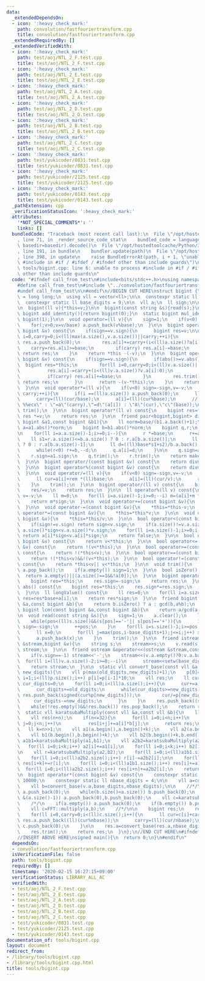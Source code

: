 ```yaml
---
data:
  _extendedDependsOn:
  - icon: ':heavy_check_mark:'
    path: convolution/fastfouriertransform.cpp
    title: convolution/fastfouriertransform.cpp
  _extendedRequiredBy: []
  _extendedVerifiedWith:
  - icon: ':heavy_check_mark:'
    path: test/aoj/NTL_2_F.test.cpp
    title: test/aoj/NTL_2_F.test.cpp
  - icon: ':heavy_check_mark:'
    path: test/aoj/NTL_2_E.test.cpp
    title: test/aoj/NTL_2_E.test.cpp
  - icon: ':heavy_check_mark:'
    path: test/aoj/NTL_2_A.test.cpp
    title: test/aoj/NTL_2_A.test.cpp
  - icon: ':heavy_check_mark:'
    path: test/aoj/NTL_2_D.test.cpp
    title: test/aoj/NTL_2_D.test.cpp
  - icon: ':heavy_check_mark:'
    path: test/aoj/NTL_2_B.test.cpp
    title: test/aoj/NTL_2_B.test.cpp
  - icon: ':heavy_check_mark:'
    path: test/aoj/NTL_2_C.test.cpp
    title: test/aoj/NTL_2_C.test.cpp
  - icon: ':heavy_check_mark:'
    path: test/yukicoder/0831.test.cpp
    title: test/yukicoder/0831.test.cpp
  - icon: ':heavy_check_mark:'
    path: test/yukicoder/2125.test.cpp
    title: test/yukicoder/2125.test.cpp
  - icon: ':heavy_check_mark:'
    path: test/yukicoder/0143.test.cpp
    title: test/yukicoder/0143.test.cpp
  _pathExtension: cpp
  _verificationStatusIcon: ':heavy_check_mark:'
  attributes:
    '*NOT_SPECIAL_COMMENTS*': ''
    links: []
  bundledCode: "Traceback (most recent call last):\n  File \"/opt/hostedtoolcache/Python/3.8.5/x64/lib/python3.8/site-packages/onlinejudge_verify/documentation/build.py\"\
    , line 71, in _render_source_code_stat\n    bundled_code = language.bundle(stat.path,\
    \ basedir=basedir).decode()\n  File \"/opt/hostedtoolcache/Python/3.8.5/x64/lib/python3.8/site-packages/onlinejudge_verify/languages/cplusplus.py\"\
    , line 191, in bundle\n    bundler.update(path)\n  File \"/opt/hostedtoolcache/Python/3.8.5/x64/lib/python3.8/site-packages/onlinejudge_verify/languages/cplusplus_bundle.py\"\
    , line 398, in update\n    raise BundleErrorAt(path, i + 1, \"unable to process\
    \ #include in #if / #ifdef / #ifndef other than include guards\")\nonlinejudge_verify.languages.cplusplus_bundle.BundleErrorAt:\
    \ tools/bigint.cpp: line 6: unable to process #include in #if / #ifdef / #ifndef\
    \ other than include guards\n"
  code: "#ifndef call_from_test\n#include<bits/stdc++.h>\nusing namespace std;\n\n\
    #define call_from_test\n#include \"../convolution/fastfouriertransform.cpp\"\n\
    #undef call_from_test\n\n#endif\n//BEGIN CUT HERE\nstruct bigint {\n  using ll\
    \ = long long;\n  using vll = vector<ll>;\n\n  constexpr static ll base = 1000000000;\n\
    \  constexpr static ll base_digits = 9;\n\n  vll a;\n  ll sign;\n\n  bigint():sign(1){}\n\
    \n  bigint(ll v){*this=v;}\n\n  bigint(const string &s){read(s);}\n\n  static\
    \ bigint add_identity(){return bigint(0);}\n  static bigint mul_identity(){return\
    \ bigint(1);}\n\n  void operator=(ll v){\n    sign=1;\n    if(v<0) sign=-1,v=-v;\n\
    \    for(;v>0;v=v/base) a.push_back(v%base);\n  }\n\n  bigint operator+(const\
    \ bigint &v) const{\n    if(sign==v.sign){\n      bigint res=v;\n\n      for(ll\
    \ i=0,carry=0;i<(ll)max(a.size(),v.a.size())||carry;++i){\n        if(i==(ll)res.a.size())\
    \ res.a.push_back(0);\n        res.a[i]+=carry+(i<(ll)a.size()?a[i]:0);\n    \
    \    carry=res.a[i]>=base;\n        if(carry) res.a[i]-=base;\n      }\n     \
    \ return res;\n    }\n    return *this -(-v);\n  }\n\n  bigint operator-(const\
    \ bigint &v) const{\n    if(sign==v.sign){\n      if(abs()>=v.abs()){\n      \
    \  bigint res=*this;\n        for(ll i=0,carry=0;i<(ll)v.a.size()||carry;++i){\n\
    \          res.a[i]-=carry+(i<(ll)v.a.size()?v.a[i]:0);\n          carry=res.a[i]<0;\n\
    \          if(carry) res.a[i]+=base;\n        }\n        res.trim();\n       \
    \ return res;\n      }\n      return -(v-*this);\n    }\n    return *this+(-v);\n\
    \  }\n\n  void operator*=(ll v){\n    if(v<0) sign=-sign,v=-v;\n    for(ll i=0,carry=0;i<(ll)a.size()||\
    \ carry;++i){\n      if(i ==(ll)a.size()) a.push_back(0);\n      ll cur=a[i] *(ll)v+carry;\n\
    \      carry=(ll)(cur/base);\n      a[i]=(ll)(cur%base);\n      // asm(\"divl\
    \ %%ecx\" : \"=a\"(carry),\"=d\"(a[i]) : \"A\"(cur),\"c\"(base));\n    }\n   \
    \ trim();\n  }\n\n  bigint operator*(ll v) const{\n    bigint res=*this;\n   \
    \ res *=v;\n    return res;\n  }\n\n  friend pair<bigint,bigint> divmod(const\
    \ bigint &a1,const bigint &b1){\n    ll norm=base/(b1.a.back()+1);\n    bigint\
    \ a=a1.abs()*norm;\n    bigint b=b1.abs()*norm;\n    bigint q,r;\n    q.a.resize(a.a.size());\n\
    \n    for(ll i=a.a.size()-1;i>=0;i--){\n      r *=base;\n      r+=a.a[i];\n  \
    \    ll s1=r.a.size()<=b.a.size() ? 0 : r.a[b.a.size()];\n      ll s2=r.a.size()<=b.a.size()-1\
    \ ? 0 : r.a[b.a.size()-1];\n      ll d=((ll)base*s1+s2)/b.a.back();\n      r-=b*d;\n\
    \      while(r<0) r+=b,--d;\n      q.a[i]=d;\n    }\n\n    q.sign=a1.sign*b1.sign;\n\
    \    r.sign=a1.sign;\n    q.trim();\n    r.trim();\n    return make_pair(q,r/norm);\n\
    \  }\n\n  bigint operator/(const bigint &v) const{\n    return divmod(*this,v).first;\n\
    \  }\n\n  bigint operator%(const bigint &v) const{\n    return divmod(*this,v).second;\n\
    \  }\n\n  void operator/=(ll v){\n    if(v<0) sign=-sign,v=-v;\n    for(ll i=(ll)a.size()-1,rem=0;i>=0;--i){\n\
    \      ll cur=a[i]+rem *(ll)base;\n      a[i]=(ll)(cur/v);\n      rem=(ll)(cur%v);\n\
    \    }\n    trim();\n  }\n\n  bigint operator/(ll v) const{\n    bigint res=*this;\n\
    \    res/=v;\n    return res;\n  }\n\n  ll operator%(ll v) const{\n    if(v<0)\
    \ v=-v;\n    ll m=0;\n    for(ll i=a.size()-1;i>=0;--i) m=(a[i]+m *(ll)base)%v;\n\
    \    return m*sign;\n  }\n\n  void operator+=(const bigint &v){\n    *this=*this+v;\n\
    \  }\n\n  void operator-=(const bigint &v){\n    *this=*this-v;\n  }\n\n  void\
    \ operator*=(const bigint &v){\n    *this=*this*v;\n  }\n\n  void operator/=(const\
    \ bigint &v){\n    *this=*this/v;\n  }\n\n  bool operator<(const bigint &v) const{\n\
    \    if(sign!=v.sign) return sign<v.sign;\n    if(a.size()!=v.a.size()) return\
    \ a.size()*sign<v.a.size()*v.sign;\n    for(ll i=a.size()-1;i>=0;i--)\n      if(a[i]!=v.a[i])\
    \ return a[i]*sign<v.a[i]*sign;\n    return false;\n  }\n\n  bool operator>(const\
    \ bigint &v) const{\n    return v<*this;\n  }\n\n  bool operator<=(const bigint\
    \ &v) const{\n    return !(v<*this);\n  }\n\n  bool operator>=(const bigint &v)\
    \ const{\n    return !(*this<v);\n  }\n\n  bool operator==(const bigint &v) const{\n\
    \    return !(*this<v)&&!(v<*this);\n  }\n\n  bool operator!=(const bigint &v)\
    \ const{\n    return *this<v|| v<*this;\n  }\n\n  void trim(){\n    while(!a.empty()&&!a.back())\
    \ a.pop_back();\n    if(a.empty()) sign=1;\n  }\n\n  bool isZero() const{\n  \
    \  return a.empty()||(a.size()==1&&!a[0]);\n  }\n\n  bigint operator-() const{\n\
    \    bigint res=*this;\n    res.sign=-sign;\n    return res;\n  }\n\n  bigint\
    \ abs() const{\n    bigint res=*this;\n    res.sign*=res.sign;\n    return res;\n\
    \  }\n\n  ll longValue() const{\n    ll res=0;\n    for(ll i=a.size()-1;i>=0;i--)\
    \ res=res*base+a[i];\n    return res*sign;\n  }\n\n  friend bigint gcd(const bigint\
    \ &a,const bigint &b){\n    return b.isZero() ? a : gcd(b,a%b);\n  }\n\n  friend\
    \ bigint lcm(const bigint &a,const bigint &b){\n    return a/gcd(a,b)*b;\n  }\n\
    \n  void read(const string &s){\n    sign=1;\n    a.clear();\n    ll pos=0;\n\
    \    while(pos<(ll)s.size()&&(s[pos]=='-'|| s[pos]=='+')){\n      if(s[pos]=='-')\
    \ sign=-sign;\n      ++pos;\n    }\n    for(ll i=s.size()-1;i>=pos;i-=base_digits){\n\
    \      ll x=0;\n      for(ll j=max(pos,i-base_digits+1);j<=i;j++) x=x*10+s[j]-'0';\n\
    \      a.push_back(x);\n    }\n    trim();\n  }\n\n  friend istream &operator>>(istream\
    \ &stream,bigint &v){\n    string s;\n    stream>>s;\n    v.read(s);\n    return\
    \ stream;\n  }\n\n  friend ostream &operator<<(ostream &stream,const bigint &v){\n\
    \    if(v.sign==-1) stream<<'-';\n    stream<<(v.a.empty()?0:v.a.back());\n  \
    \  for(ll i=(ll)v.a.size()-2;i>=0;--i)\n      stream<<setw(base_digits)<<setfill('0')<<v.a[i];\n\
    \    return stream;\n  }\n\n  static vll convert_base(const vll &a,ll old_digits,ll\
    \ new_digits){\n    vll p(max(old_digits,new_digits)+1);\n    p[0]=1;\n    for(ll\
    \ i=1;i<(ll)p.size();i++) p[i]=p[i-1]*10;\n    vll res;\n    ll cur=0;\n    ll\
    \ cur_digits=0;\n    for(ll i=0;i<(ll)a.size();i++){\n      cur+=a[i]*p[cur_digits];\n\
    \      cur_digits+=old_digits;\n      while(cur_digits>=new_digits){\n       \
    \ res.push_back(signed(cur%p[new_digits]));\n        cur/=p[new_digits];\n   \
    \     cur_digits-=new_digits;\n      }\n    }\n    res.push_back((signed)cur);\n\
    \    while(!res.empty()&&!res.back()) res.pop_back();\n    return res;\n  }\n\n\
    \  static vll karatsubaMultiply(const vll &a,const vll &b){\n    ll n=a.size();\n\
    \    vll res(n+n);\n    if(n<=32){\n      for(ll i=0;i<n;i++)\n        for(ll\
    \ j=0;j<n;j++)\n          res[i+j]+=a[i]*b[j];\n      return res;\n    }\n\n \
    \   ll k=n>>1;\n    vll a1(a.begin(),a.begin()+k);\n    vll a2(a.begin()+k,a.end());\n\
    \    vll b1(b.begin(),b.begin()+k);\n    vll b2(b.begin()+k,b.end());\n\n    vll\
    \ a1b1=karatsubaMultiply(a1,b1);\n    vll a2b2=karatsubaMultiply(a2,b2);\n\n \
    \   for(ll i=0;i<k;i++) a2[i]+=a1[i];\n    for(ll i=0;i<k;i++) b2[i]+=b1[i];\n\
    \n    vll r=karatsubaMultiply(a2,b2);\n    for(ll i=0;i<(ll)a1b1.size();i++) r[i]-=a1b1[i];\n\
    \    for(ll i=0;i<(ll)a2b2.size();i++) r[i]-=a2b2[i];\n\n    for(ll i=0;i<(ll)r.size();i++)\
    \ res[i+k]+=r[i];\n    for(ll i=0;i<(ll)a1b1.size();i++) res[i]+=a1b1[i];\n  \
    \  for(ll i=0;i<(ll)a2b2.size();i++) res[i+n]+=a2b2[i];\n    return res;\n  }\n\
    \n  bigint operator*(const bigint &v) const{\n    constexpr static ll nbase =\
    \ 10000;\n    constexpr static ll nbase_digits = 4;\n\n    vll a=convert_base(this->a,base_digits,nbase_digits);\n\
    \    vll b=convert_base(v.a,base_digits,nbase_digits);\n\n    //*/\n    while(a.size()<b.size())\
    \ a.push_back(0);\n    while(b.size()<a.size()) b.push_back(0);\n    while(a.size()\
    \ &(a.size()-1)) a.push_back(0),b.push_back(0);\n    vll c=karatsubaMultiply(a,b);\n\
    \    /*/\n    if(a.empty()) a.push_back(0);\n    if(b.empty()) b.push_back(0);\n\
    \    vll c=FFT::multiply(a,b);\n    //*/\n\n    bigint res;\n    res.sign=sign*v.sign;\n\
    \    for(ll i=0,carry=0;i<(ll)c.size();i++){\n      ll cur=c[i]+carry;\n     \
    \ res.a.push_back((ll)(cur%nbase));\n      carry=(ll)(cur/nbase);\n      if(i+1==(int)c.size()&&carry>0)\
    \ c.push_back(0);\n    }\n\n    res.a=convert_base(res.a,nbase_digits,base_digits);\n\
    \    res.trim();\n    return res;\n  }\n};\n//END CUT HERE\n#ifndef call_from_test\n\
    //INSERT ABOVE HERE\nsigned main(){\n  return 0;\n}\n#endif\n"
  dependsOn:
  - convolution/fastfouriertransform.cpp
  isVerificationFile: false
  path: tools/bigint.cpp
  requiredBy: []
  timestamp: '2020-02-15 16:27:15+09:00'
  verificationStatus: LIBRARY_ALL_AC
  verifiedWith:
  - test/aoj/NTL_2_F.test.cpp
  - test/aoj/NTL_2_E.test.cpp
  - test/aoj/NTL_2_A.test.cpp
  - test/aoj/NTL_2_D.test.cpp
  - test/aoj/NTL_2_B.test.cpp
  - test/aoj/NTL_2_C.test.cpp
  - test/yukicoder/0831.test.cpp
  - test/yukicoder/2125.test.cpp
  - test/yukicoder/0143.test.cpp
documentation_of: tools/bigint.cpp
layout: document
redirect_from:
- /library/tools/bigint.cpp
- /library/tools/bigint.cpp.html
title: tools/bigint.cpp
---
```

